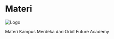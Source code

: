 # Materi

![Logo](https://orbitfutureacademy.id/wp-content/uploads/2020/10/logo.jpg)


Materi Kampus Merdeka dari Orbit Future Academy
